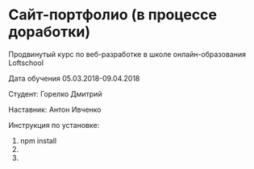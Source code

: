 # Сайт-портфолио (в процессе доработки)

Продвинутый курс по веб-разработке в школе онлайн-образования Loftschool

Дата обучения 05.03.2018-09.04.2018

Студент: Горелко Дмитрий

Наставник: Антон Ивченко

Инструкция по установке:
1. npm install
2.
3.
